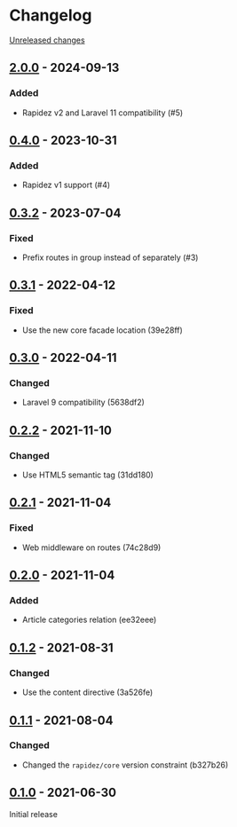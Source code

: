 # Changelog 

[Unreleased changes](https://github.com/rapidez/mirasvit-knowledge-base/compare/2.0.0...master)
## [2.0.0](https://github.com/rapidez/mirasvit-knowledge-base/releases/tag/2.0.0) - 2024-09-13

### Added

- Rapidez v2 and Laravel 11 compatibility (#5)

## [0.4.0](https://github.com/rapidez/mirasvit-knowledge-base/releases/tag/0.4.0) - 2023-10-31

### Added

- Rapidez v1 support (#4)

## [0.3.2](https://github.com/rapidez/mirasvit-knowledge-base/releases/tag/0.3.2) - 2023-07-04

### Fixed

- Prefix routes in group instead of separately (#3)

## [0.3.1](https://github.com/rapidez/mirasvit-knowledge-base/releases/tag/0.3.1) - 2022-04-12

### Fixed

- Use the new core facade location (39e28ff)

## [0.3.0](https://github.com/rapidez/mirasvit-knowledge-base/releases/tag/0.3.0) - 2022-04-11

### Changed

- Laravel 9 compatibility (5638df2)

## [0.2.2](https://github.com/rapidez/mirasvit-knowledge-base/releases/tag/0.2.2) - 2021-11-10

### Changed

- Use HTML5 semantic tag (31dd180)

## [0.2.1](https://github.com/rapidez/mirasvit-knowledge-base/releases/tag/0.2.1) - 2021-11-04

### Fixed

- Web middleware on routes (74c28d9)

## [0.2.0](https://github.com/rapidez/mirasvit-knowledge-base/releases/tag/0.2.0) - 2021-11-04

### Added

- Article categories relation (ee32eee)

## [0.1.2](https://github.com/rapidez/mirasvit-knowledge-base/releases/tag/0.1.2) - 2021-08-31

### Changed

- Use the content directive (3a526fe)

## [0.1.1](https://github.com/rapidez/mirasvit-knowledge-base/releases/tag/0.1.1) - 2021-08-04

### Changed

- Changed the `rapidez/core` version constraint (b327b26)

## [0.1.0](https://github.com/rapidez/mirasvit-knowledge-base/releases/tag/0.1.0) - 2021-06-30

Initial release

